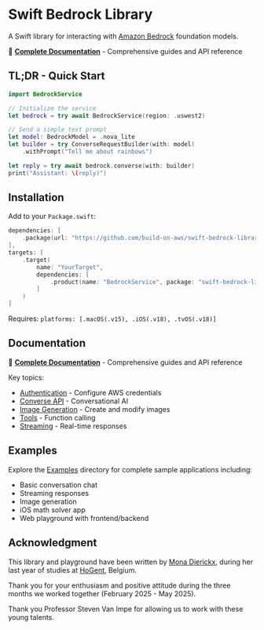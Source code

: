 # Swift Bedrock Library

A Swift library for interacting with [Amazon Bedrock](https://docs.aws.amazon.com/bedrock/latest/userguide/what-is-bedrock.html) foundation models.

📖 **[Complete Documentation](https://build-on-aws.github.io/swift-bedrock-library/documentation/bedrockservice/)** - Comprehensive guides and API reference

## TL;DR - Quick Start

```swift
import BedrockService

// Initialize the service
let bedrock = try await BedrockService(region: .uswest2)

// Send a simple text prompt
let model: BedrockModel = .nova_lite
let builder = try ConverseRequestBuilder(with: model)
    .withPrompt("Tell me about rainbows")

let reply = try await bedrock.converse(with: builder)
print("Assistant: \(reply)")
```

## Installation

Add to your `Package.swift`:

```swift
dependencies: [
    .package(url: "https://github.com/build-on-aws/swift-bedrock-library.git", from: "1.5.0")
],
targets: [
    .target(
        name: "YourTarget",
        dependencies: [
            .product(name: "BedrockService", package: "swift-bedrock-library")
        ]
    )
]
```

Requires: `platforms: [.macOS(.v15), .iOS(.v18), .tvOS(.v18)]`

## Documentation

📖 **[Complete Documentation](https://build-on-aws.github.io/swift-bedrock-library/documentation/bedrockservice/)** - Comprehensive guides and API reference

Key topics:
- [Authentication](https://build-on-aws.github.io/swift-bedrock-library/documentation/bedrockservice/authentication) - Configure AWS credentials
- [Converse API](https://build-on-aws.github.io/swift-bedrock-library/documentation/bedrockservice/converse) - Conversational AI
- [Image Generation](https://build-on-aws.github.io/swift-bedrock-library/documentation/bedrockservice/imagegeneration) - Create and modify images
- [Tools](https://build-on-aws.github.io/swift-bedrock-library/documentation/bedrockservice/tools) - Function calling
- [Streaming](https://build-on-aws.github.io/swift-bedrock-library/documentation/bedrockservice/streaming) - Real-time responses

## Examples

Explore the [Examples](./Examples/) directory for complete sample applications including:
- Basic conversation chat
- Streaming responses
- Image generation
- iOS math solver app
- Web playground with frontend/backend

## Acknowledgment

This library and playground have been written by [Mona Dierickx](https://www.linkedin.com/in/mona-dierickx/), during her last year of studies at [HoGent](https://www.hogent.be/), Belgium.

Thank you for your enthusiasm and positive attitude during the three months we worked together (February 2025 - May 2025).

Thank you Professor Steven Van Impe for allowing us to work with these young talents.
